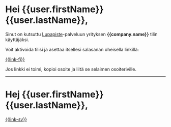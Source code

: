 # Hei {{user.firstName}} {{user.lastName}},

Sinut on kutsuttu [Lupapiste](https://www.lupapiste.fi/)-palveluun yrityksen **{{company.name}}** tilin k&auml;ytt&auml;j&auml;ksi.

Voit aktivoida tilisi ja asettaa itsellesi salasanan oheisella linkill&auml;:

[{{link-fi}}]({{link-fi}})

Jos linkki ei toimi, kopioi osoite ja liit&auml; se selaimen osoiteriville.

---

# Hej {{user.firstName}} {{user.lastName}},

[{{link-sv}}]({{link-sv}})
